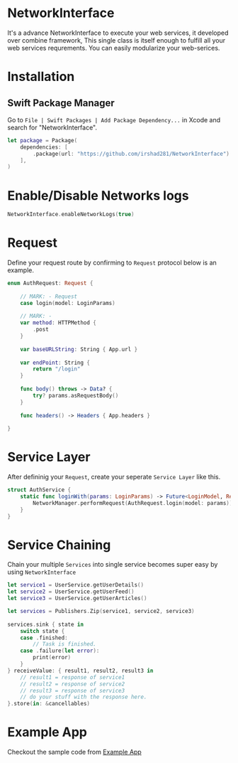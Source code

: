 # NetworkInterface
It's a advance NetworkInterface to execute your web services, it developed over combine framework, This single class is itself enough to fulfill all your web services requrements. You can easily modularize your web-serices.

# Installation
## Swift Package Manager
Go to `File | Swift Packages | Add Package Dependency...` in Xcode and search for "NetworkInterface".
```swift
let package = Package(
    dependencies: [
        .package(url: "https://github.com/irshad281/NetworkInterface")
    ],
)
```

# Enable/Disable Networks logs

```swift
NetworkInterface.enableNetworkLogs(true)
````

# Request
Define your request route by confirming to `Request` protocol below is an example.

```swift
enum AuthRequest: Request {
    
    // MARK: - Request
    case login(model: LoginParams)
    
    // MARK: -
    var method: HTTPMethod {
        .post
    }
    
    var baseURLString: String { App.url }
    
    var endPoint: String {
        return "/login"
    }
    
    func body() throws -> Data? {
        try? params.asRequestBody()
    }
    
    func headers() -> Headers { App.headers }
        
}
```
# Service Layer

After defininig your `Request`, create your seperate `Service Layer` like this.

```swift
struct AuthService {
    static func loginWith(params: LoginParams) -> Future<LoginModel, RequestError> {
        NetworkManager.performRequest(AuthRequest.login(model: params))
    }
}
```

# Service Chaining 
Chain your multiple `Services` into single service becomes super easy by using `NetworkInterface`

```swift
let service1 = UserService.getUserDetails()
let service2 = UserService.getUserFeed()
let service3 = UserService.getUserArticles()

let services = Publishers.Zip(service1, service2, service3)
        
services.sink { state in
    switch state {
    case .finished:
        // Task is finished.
    case .failure(let error):
        print(error)
    }
} receiveValue: { result1, result2, result3 in
    // result1 = response of service1
    // result2 = response of service2
    // result3 = response of service3
    // do your stuff with the response here.
}.store(in: &cancellables)
```

# Example App 
Checkout the sample code from [Example App](https://github.com/irshad281/ExampleApp)
